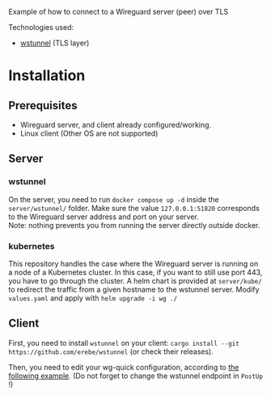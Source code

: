 Example of how to connect to a Wireguard server (peer) over TLS

Technologies used:
- [wstunnel](https://github.com/erebe/wstunnel) (TLS layer)

# Installation

## Prerequisites
- Wireguard server, and client already configured/working.
- Linux client (Other OS are not supported)

## Server

### wstunnel
On the server, you need to run `docker compose up -d` inside the `server/wstunnel/` folder. Make sure the value `127.0.0.1:51820` corresponds to the Wireguard server address and port on your server.  
Note: nothing prevents you from running the server directly outside docker.

### kubernetes
This repository handles the case where the Wireguard server is running on a node of a Kubernetes cluster. In this case, if you want to still use port 443, you have to go through the cluster. A helm chart is provided at `server/kube/` to redirect the traffic from a given hostname to the wstunnel server. Modify `values.yaml` and apply with `helm upgrade -i wg ./`

## Client
First, you need to install `wstunnel` on your client: `cargo install --git https://github.com/erebe/wstunnel` (or check their releases).

Then, you need to edit your wg-quick configuration, according to [the following example](client/wgcon-tls.conf). (Do not forget to change the wstunnel endpoint in `PostUp` !)
